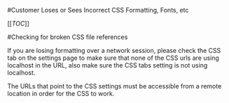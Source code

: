 #Customer Loses or Sees Incorrect CSS Formatting, Fonts, etc

[[_TOC_]]

#Checking for broken CSS file references

If you are losing formatting over a network session, please check the CSS tab on the settings page to make sure that none of the CSS urls are using localhost in the URL, also make sure the CSS tabs setting is not using localhost. 

The URLs that point to the CSS settings must be accessible from a remote location in order for the CSS to work.